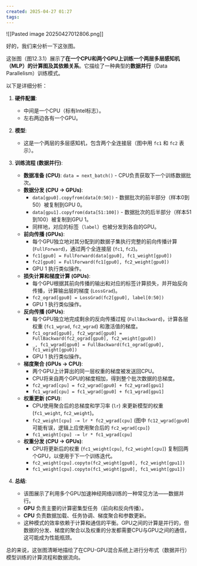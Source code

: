 ```yaml
---
created: 2025-04-27 01:27
tags:
---
```

![[Pasted image 20250427012806.png]]

好的，我们来分析一下这张图。

这张图（图12.3.1）展示了**在一个CPU和两个GPU上训练一个两层多层感知机（MLP）的计算图及其依赖关系**。它描绘了一种典型的**数据并行**（Data Parallelism）训练模式。

以下是详细分析：

1.  **硬件配置**:
    * 中间是一个CPU（标有Intel标志）。
    * 左右两边各有一个GPU。

2.  **模型**:
    * 这是一个两层的多层感知机，包含两个全连接层（图中用 `fc1` 和 `fc2` 表示）。

3.  **训练流程 (数据并行)**:
    * **数据准备 (CPU)**: `data = next_batch()` - CPU负责获取下一个训练数据批次。
    * **数据分发 (CPU -> GPUs)**:
        * `data[gpu0].copyfrom(data[0:50])` - 数据批次的前半部分（样本0到50）被复制到GPU 0。
        * `data[gpu1].copyfrom(data[51:100])` - 数据批次的后半部分（样本51到100）被复制到GPU 1。
        * 同样地，对应的标签（`label`）也被分发到各自的GPU。
    * **前向传播 (GPUs)**:
        * 每个GPU独立地对其分配到的数据子集执行完整的前向传播计算 (`FullForward`)，通过两个全连接层 (`fc1`, `fc2`)。
        * `fc1[gpu0] = FullForward(data[gpu0], fc1_weight[gpu0])`
        * `fc2[gpu0] = FullForward(fc1[gpu0], fc2_weight[gpu0])`
        * GPU 1 执行类似操作。
    * **损失计算和梯度计算 (GPUs)**:
        * 每个GPU根据其前向传播的输出和对应的标签计算损失，并开始反向传播，计算输出层的梯度 (`LossGrad`)。
        * `fc2_ograd[gpu0] = LossGrad(fc2[gpu0], label[0:50])`
        * GPU 1 执行类似操作。
    * **反向传播 (GPUs)**:
        * 每个GPU独立地完成剩余的反向传播过程 (`FullBackward`)，计算各层权重 (`fc1_wgrad`, `fc2_wgrad`) 和激活值的梯度。
        * `fc1_ograd[gpu0], fc2_wgrad[gpu0] = FullBackward(fc2_ograd[gpu0], fc2_weight[gpu0])`
        * `_, fc1_wgrad[gpu0] = FullBackward(fc1_ograd[gpu0], fc1_weight[gpu0])`
        * GPU 1 执行类似操作。
    * **梯度聚合 (GPUs -> CPU)**:
        * 两个GPU上计算出的同一层权重的梯度被发送回CPU。
        * CPU将来自两个GPU的梯度相加，得到整个批次数据的总梯度。
        * `fc2_wgrad[cpu] = fc2_wgrad[gpu0] + fc2_wgrad[gpu1]`
        * `fc1_wgrad[cpu] = fc1_wgrad[gpu0] + fc1_wgrad[gpu1]`
    * **权重更新 (CPU)**:
        * CPU使用聚合后的总梯度和学习率 (`lr`) 来更新模型的权重 (`fc1_weight`, `fc2_weight`)。
        * `fc2_weight[cpu] -= lr * fc2_wgrad[cpu]` (图中 `fc12_wgrad[gpu0]` 可能有误，逻辑上应使用聚合后的 `fc2_wgrad[cpu]`)
        * `fc1_weight[cpu] -= lr * fc1_wgrad[cpu]`
    * **权重分发 (CPU -> GPUs)**:
        * CPU将更新后的权重 (`fc1_weight[cpu]`, `fc2_weight[cpu]`) 复制回两个GPU，以便用于下一个训练迭代。
        * `fc2_weight[cpu].copyto(fc2_weight[gpu0], fc2_weight[gpu1])`
        * `fc1_weight[cpu].copyto(fc1_weight[gpu0], fc1_weight[gpu1])`

4.  **总结**:
    * 该图展示了利用多个GPU加速神经网络训练的一种常见方法——数据并行。
    * **GPU** 负责主要的计算密集型任务（前向和反向传播）。
    * **CPU** 负责数据加载、任务协调、梯度聚合和参数更新。
    * 这种模式的效率依赖于计算和通信的平衡。GPU之间的计算是并行的，但数据的分发、梯度的聚合以及权重的分发都需要CPU与GPU之间的通信，这可能成为性能瓶颈。

总的来说，这张图清晰地描绘了在CPU-GPU混合系统上进行分布式（数据并行）模型训练的计算流程和数据流向。
